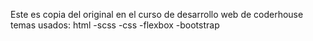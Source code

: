 Este es copia del original en el curso de desarrollo web de coderhouse
temas usados:
html
-scss
-css
-flexbox
-bootstrap
